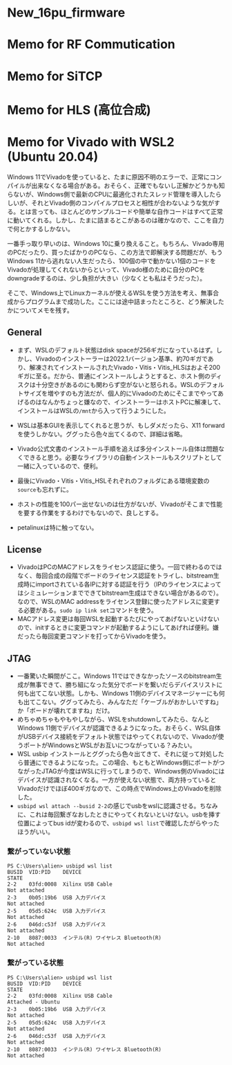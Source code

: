# New_16pu_firmware

# Memo for RF Commutication

# Memo for SiTCP

# Memo for HLS (高位合成)

# Memo for Vivado with WSL2 (Ubuntu 20.04)

Windows 11でVivadoを使っていると、たまに原因不明のエラーで、正常にコンパイルが出来なくなる場合がある。おそらく、正確でもないし正解かどうかも知らないが、Windows側で最新のCPUに最適化されたスレッド管理を導入したらしいが、それとVivado側のコンパイルプロセスと相性が合わないような気がする。とは言っても、ほとんどのサンプルコードや簡単な自作コードはすべて正常に動いてくれる。しかし、たまに詰まるとこがあるのは確かなので、ここを自力で何とかするしかない。

一番手っ取り早いのは、Windows 10に乗り換えること。もちろん、Vivado専用のPCだったり、買ったばかりのPCなら、この方法で即解決する問題だが、もうWindows 11から逃れない人生だったら、100個の中で動かない1個のコードをVivadoが処理してくれないからといって、Vivado様のために自分のPCをdowngradeするのは、少し負担が大きい（少なくとも私はそうだった）。

そこで、Windows上でLinuxカーネルが使えるWSLを使う方法を考え、無事合成からプログラムまで成功した。ここには途中詰まったところと、どう解決したかについてメモを残す。

## General
- まず、WSLのデフォルト状態はdisk spaceが256ギガになっているはず。しかし、Vivadoのインストーラーは2022.1バージョン基準、約70ギガであり、解凍されてインストールされたVivado・Vitis・Vitis_HLSはおよそ200ギガに至る。だから、普通にインストールしようとすると、ホスト側のディスクは十分空きがあるのにも関わらず空がないと怒られる。WSLのデフォルトサイズを増やすのも方法だが、個人的にVivadoのためにそこまでやってあげるのはなんかちょっと嫌なので、インストーラーはホストPCに解凍して、インストールはWSLの`/mnt`から入って行うようにした。
- WSLは基本GUIを表示してくれると思うが、もしダメだったら、X11 forwardを使うしかない。ググったら色々出てくるので、詳細は省略。
- Vivado公式文書のインストール手順を追えば多分インストール自体は問題なくできると思う。必要なライブラリの自動インストールもスクリプトとして一緒に入っているので、便利。
- 最後にVivado・Vitis・Vitis_HSLそれぞれのフォルダにある環境変数の`source`も忘れずに。

- ホストの性能を100パー出せないのは仕方がないが、Vivadoがそこまで性能を要する作業をするわけでもないので、良しとする。

- petalinuxは特に触ってない。

## License
- VivadoはPCのMACアドレスをライセンス認証に使う。一回で終わるのではなく、毎回合成の段階でボードのライセンス認証をトライし、bitstream生成時にimportされている各IPに対する認証を行う（IPのライセンスによってはシミュレーションまでできてbitstream生成はできない場合があるので）。なので、WSLのMAC addressをライセンス登録に使ったアドレスに変更する必要がある。`sudo ip link set`コマンドを使う。
- MACアドレス変更は毎回WSLを起動するたびにやってあげないといけないので、initするときに変更コマンドが起動するようにしてあげれば便利。嫌だったら毎回変更コマンドを打ってからVivadoを使う。

## JTAG
- 一番驚いた瞬間がここ。Windows 11ではできなかったソースのbitstream生成が無事できて、勝ち組になった気分でボードを繋いだらデバイスリストに何も出てこない状態。しかも、Windows 11側のデバイスマネージャーにも何も出てこない。ググってみたら、みんなただ「ケーブルがおかしいですね」か「ボードが壊れてますね」だけ。
- めちゃめちゃもやもやしながら、WSLをshutdownしてみたら、なんとWindows 11側でデバイスが認識できるようになった。おそらく、WSL自体がUSBデバイス接続をデフォルト状態ではやってくれないので、Vivadoが使うポートがWindowsとWSLがお互いにつながっている？みたい。
- WSL usbip インストールとググったら色々出てきて、それに従って対処したら普通にできるようになった。この場合、もともとWindows側にポートがつながったJTAGが今度はWSLに行ってしまうので、Windows側のVivadoにはデバイスが認識されなくなる。一方が使えない状態で、両方持っているとVivadoだけでほぼ400ギガなので、この時点でWindows上のVivadoを削除した。
- `usbipd wsl attach --busid 2-2`の感じでusbをwslに認識させる。ちなみに、これは毎回繋ぎなおしたときにやってくれないといけない。usbを挿す位置によってbus idが変わるので、`usbipd wsl list`で確認したがらやったほうがいい。

### 繋がっていない状態
```
PS C:\Users\alien> usbipd wsl list
BUSID  VID:PID    DEVICE                                                        STATE
2-2    03fd:0008  Xilinx USB Cable                                             Not attached
2-3    0b05:19b6  USB 入力デバイス                                              Not attached
2-5    05d5:624c  USB 入力デバイス                                              Not attached
2-6    046d:c53f  USB 入力デバイス                                              Not attached
2-10   8087:0033  インテル(R) ワイヤレス Bluetooth(R)                            Not attached
```

### 繋がっている状態
```
PS C:\Users\alien> usbipd wsl list
BUSID  VID:PID    DEVICE                                                        STATE
2-2    03fd:0008  Xilinx USB Cable                                             Attached - Ubuntu
2-3    0b05:19b6  USB 入力デバイス                                              Not attached
2-5    05d5:624c  USB 入力デバイス                                              Not attached
2-6    046d:c53f  USB 入力デバイス                                              Not attached
2-10   8087:0033  インテル(R) ワイヤレス Bluetooth(R)                            Not attached
```
